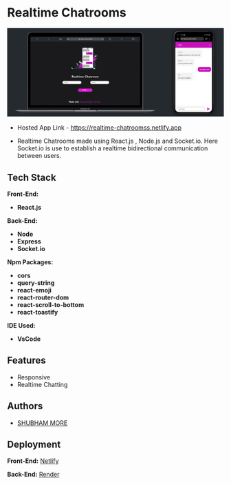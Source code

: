 # Realtime Chatrooms

![Logo](/client/public/r_chat.png)

- Hosted App Link - <https://realtime-chatroomss.netlify.app>

- Realtime Chatrooms made using React.js , Node.js and Socket.io. Here Socket.io is use to establish a realtime bidirectional communication between users.

## Tech Stack

**Front-End:**

- **React.js**

**Back-End:**

- **Node**
- **Express**
- **Socket.io**

**Npm Packages:**

- **cors**
- **query-string**
- **react-emoji**
- **react-router-dom**
- **react-scroll-to-bottom**
- **react-toastify**

**IDE Used:**

- **VsCode**

## Features

- Responsive
- Realtime Chatting

## Authors

- [SHUBHAM MORE](https://github.com/more1251)

## Deployment

**Front-End:** [Netlify](https://www.netlify.com/)

**Back-End:** [Render](https://render.com/)
